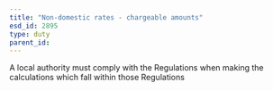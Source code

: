 ```yaml
---
title: "Non-domestic rates - chargeable amounts"
esd_id: 2895
type: duty
parent_id:  
---
```


A local authority must comply with the Regulations when making the calculations which fall within those Regulations

